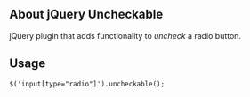 ## About jQuery Uncheckable

jQuery plugin that adds functionality to *uncheck* a radio button.

## Usage

```
$('input[type="radio"]').uncheckable();
```
